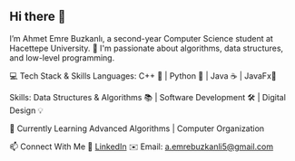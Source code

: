 ## Hi there 👋

I’m Ahmet Emre Buzkanlı, a second-year Computer Science student at Hacettepe University. 🚀
I'm passionate about algorithms, data structures, and low-level programming.

💻 Tech Stack & Skills
Languages: C++ 🔵 | Python 🐍 | Java ☕ | JavaFx🎨


Skills: Data Structures & Algorithms 📚 | Software Development 🛠 | Digital Design 💡


🌱 Currently Learning
Advanced Algorithms | Computer Organization


📫 Connect With Me
💼 [LinkedIn](www.linkedin.com/in/ahmet-emre-buzkanlı-65a21a34b)
✉️ Email: a.emrebuzkanli5@gmail.com
